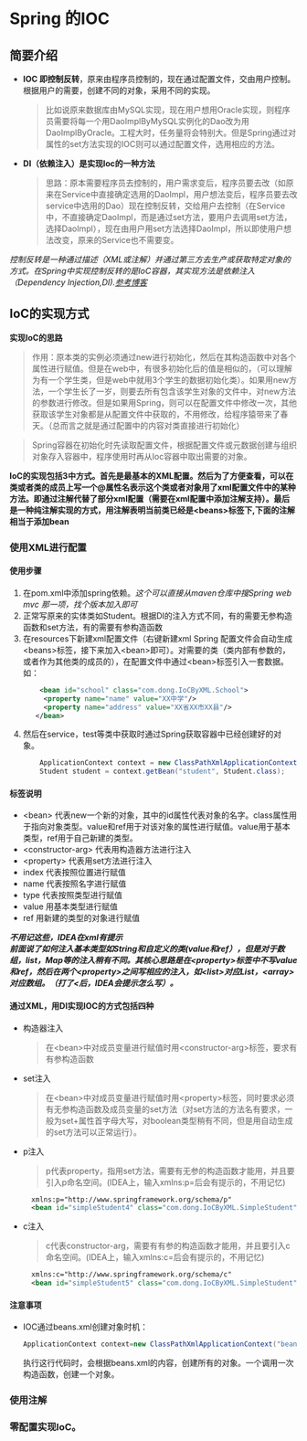 # Spring 的IOC
## 简要介绍
- **IOC 即控制反转**，原来由程序员控制的，现在通过配置文件，交由用户控制。根据用户的需要，创建不同的对象，采用不同的实现。
  > 比如说原来数据库由MySQL实现，现在用户想用Oracle实现，则程序员需要将每一个用DaoImplByMySQL实例化的Dao改为用DaoImplByOracle。工程大时，任务量将会特别大。但是Spring通过对属性的set方法实现的IOC则可以通过配置文件，选用相应的方法。  
- **DI（依赖注入）是实现Ioc的一种方法**  
  > 思路：原本需要程序员去控制的，用户需求变后，程序员要去改（如原来在Service中直接确定选用的DaoImpl，用户想法变后，程序员要去改service中选用的Dao）现在控制反转，交给用户去控制（在Service中，不直接确定DaoImpl，而是通过set方法，要用户去调用set方法，选择DaoImpl），现在由用户用set方法选择DaoImpl，所以即使用户想法改变，原来的Service也不需要变。  

*控制反转是一种通过描述（XML或注解）并通过第三方去生产或获取特定对象的方式。在Spring中实现控制反转的是IoC容器，其实现方法是依赖注入（Dependency Injection,DI).[参考博客](https://blog.csdn.net/qq_33369905/article/details/106647330)*

## IoC的实现方式
**实现IoC的思路**  
> 作用：原本类的实例必须通过new进行初始化，然后在其构造函数中对各个属性进行赋值。但是在web中，有很多初始化后的值是相似的，（可以理解为有一个学生类，但是web中就用3个学生的数据初始化类）。如果用new方法，一个学生长了一岁，则要去所有包含该学生对象的文件中，对new方法的参数进行修改。但是如果用Spring，则可以在配置文件中修改一次，其他获取该学生对象都是从配置文件中获取的，不用修改，给程序猿带来了春天。（总而言之就是通过配置中的内容对类直接进行初始化）

> Spring容器在初始化时先读取配置文件，根据配置文件或元数据创建与组织对象存入容器中，程序使用时再从Ioc容器中取出需要的对象。

**IoC的实现包括3中方式。首先是最基本的XML配置。然后为了方便查看，可以在类或者类的成员上写一个@属性名表示这个类或者对象用了xml配置文件中的某种方法。即通过注解代替了部分xml配置（需要在xml配置中添加注解支持）。最后是一种纯注解实现的方式，用注解表明当前类已经是\<beans>标签下,下面的注解相当于添加bean**
### 使用XML进行配置
#### 使用步骤
1. 在pom.xml中添加spring依赖。*这个可以直接从maven仓库中搜Spring web mvc 那一项，找个版本加入即可*
2. 正常写原来的实体类如Student。根据DI的注入方式不同，有的需要无参构造函数和set方法，有的需要有参构造函数
3. 在resources下新建xml配置文件（右键新建xml Spring 配置文件会自动生成<beans&#62;标签，接下来加入<bean&#62;即可）。对需要的类（类内部有参数的，或者作为其他类的成员的），在配置文件中通过<bean&#62;标签引入一套数据。  
    如：
   ```xml
       <bean id="school" class="com.dong.IoCByXML.School">
        <property name="name" value="XX中学"/>
        <property name="address" value="XX省XX市XX县"/>
      </bean>
   ```
4. 然后在service，test等类中获取时通过Spring获取容器中已经创建好的对象。
    ```java
        ApplicationContext context = new ClassPathXmlApplicationContext("IocByXML.xml");
        Student student = context.getBean("student", Student.class);
   ```
#### 标签说明
- <bean&#62; 代表new一个新的对象，其中的id属性代表对象的名字。class属性用于指向对象类型。value和ref用于对该对象的属性进行赋值。value用于基本类型，ref用于自己新建的类型。
- &#60;constructor-arg&#62;  代表用构造器方法进行注入  
- &#60;property&#62;  代表用set方法进行注入  
- index 代表按照位置进行赋值  
- name 代表按照名字进行赋值  
- type 代表按照类型进行赋值  
- value 用基本类型进行赋值
- ref 用新建的类型的对象进行赋值

***不用记这些，IDEA在xml有提示***  
***前面说了如何注入基本类型如String和自定义的类(value和ref），但是对于数组，list，Map等的注入稍有不同。其核心思路是在<property&#62;标签中不写value和ref，然后在两个<property&#62;之间写相应的注入，如<list&#62;对应List，<array&#62;对应数组。（打了<后，IDEA会提示怎么写）。***
#### 通过XML，用DI实现IOC的方式包括四种
- 构造器注入
  > 在&#60;bean&#62;中对成员变量进行赋值时用&#60;constructor-arg&#62;标签，要求有有参构造函数
- set注入
  > 在&#60;bean&#62;中对成员变量进行赋值时用&#60;property&#62;标签，同时要求必须有无参构造函数及成员变量的set方法（对set方法的方法名有要求，一般为set+属性首字母大写，对boolean类型稍有不同，但是用自动生成的set方法可以正常运行）。
- p注入
  > p代表property，指用set方法，需要有无参的构造函数才能用，并且要引入p命名空间。(IDEA上，输入xmlns:p=后会有提示的，不用记忆)
    ```xml
      xmlns:p="http://www.springframework.org/schema/p"  
      <bean id="simpleStudent4" class="com.dong.IoCByXML.SimpleStudent" p:name="小明p" p:school-ref="school"/>
    ```
- c注入
  > c代表constructor-arg，需要有有参的构造函数才能用，并且要引入c命名空间。(IDEA上，输入xmlns:c=后会有提示的，不用记忆)  
    ```xml
      xmlns:c="http://www.springframework.org/schema/c"  
      <bean id="simpleStudent5" class="com.dong.IoCByXML.SimpleStudent" c:name="小明c" c:school-ref="school"/>
    ```
  
#### 注意事项
- IOC通过beans.xml创建对象时机：
    ```java
    ApplicationContext context=new ClassPathXmlApplicationContext("beans.xml");
    ```
    执行这行代码时，会根据beans.xml的内容，创建所有的对象。一个<bean>调用一次构造函数，创建一个对象。

### 使用注解

### 零配置实现IoC。


